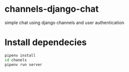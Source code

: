 # channels-django-chat
simple chat using django channels and user authentication

# Install dependecies

```bash
pipenv install
cd chanels
pipenv run server
``` 
